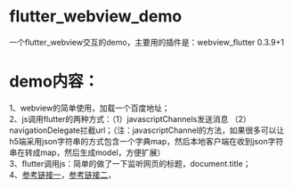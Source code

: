 # flutter_webview_demo
一个flutter_webview交互的demo，主要用的插件是：webview_flutter 0.3.9+1
# demo内容：
1、webview的简单使用，加载一个百度地址；  
2、js调用flutter的两种方式：（1）javascriptChannels发送消息 （2）navigationDelegate拦截url；（注：javascriptChannel的方法，如果很多可以让h5端采用json字符串的方式包含一个字典map，然后本地客户端在收到json字符串在转成map，然后生成model，方便扩展）  
3、flutter调用js：简单的做了一下监听网页的标题，document.title；  
4、[参考链接一](https://www.jianshu.com/p/2c721bf5f6e1)，[参考链接二](https://www.jianshu.com/p/4aabe453eb26)，

